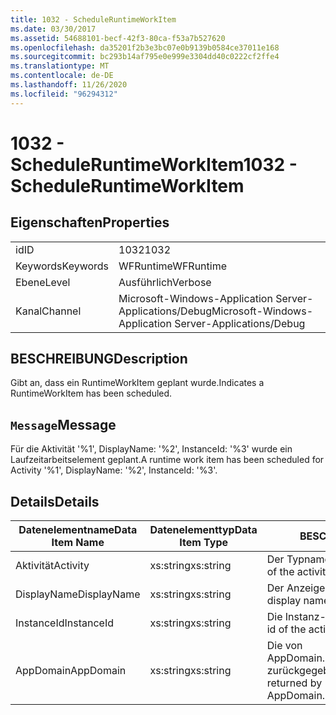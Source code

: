 ```yaml
---
title: 1032 - ScheduleRuntimeWorkItem
ms.date: 03/30/2017
ms.assetid: 54688101-becf-42f3-80ca-f53a7b527620
ms.openlocfilehash: da35201f2b3e3bc07e0b9139b0584ce37011e168
ms.sourcegitcommit: bc293b14af795e0e999e3304dd40c0222cf2ffe4
ms.translationtype: MT
ms.contentlocale: de-DE
ms.lasthandoff: 11/26/2020
ms.locfileid: "96294312"
---
```

# <a name="1032---scheduleruntimeworkitem"></a><span data-ttu-id="30513-102">1032 - ScheduleRuntimeWorkItem</span><span class="sxs-lookup"><span data-stu-id="30513-102">1032 - ScheduleRuntimeWorkItem</span></span>

## <a name="properties"></a><span data-ttu-id="30513-103">Eigenschaften</span><span class="sxs-lookup"><span data-stu-id="30513-103">Properties</span></span>  
  
|||  
|-|-|  
|<span data-ttu-id="30513-104">id</span><span class="sxs-lookup"><span data-stu-id="30513-104">ID</span></span>|<span data-ttu-id="30513-105">1032</span><span class="sxs-lookup"><span data-stu-id="30513-105">1032</span></span>|  
|<span data-ttu-id="30513-106">Keywords</span><span class="sxs-lookup"><span data-stu-id="30513-106">Keywords</span></span>|<span data-ttu-id="30513-107">WFRuntime</span><span class="sxs-lookup"><span data-stu-id="30513-107">WFRuntime</span></span>|  
|<span data-ttu-id="30513-108">Ebene</span><span class="sxs-lookup"><span data-stu-id="30513-108">Level</span></span>|<span data-ttu-id="30513-109">Ausführlich</span><span class="sxs-lookup"><span data-stu-id="30513-109">Verbose</span></span>|  
|<span data-ttu-id="30513-110">Kanal</span><span class="sxs-lookup"><span data-stu-id="30513-110">Channel</span></span>|<span data-ttu-id="30513-111">Microsoft-Windows-Application Server-Applications/Debug</span><span class="sxs-lookup"><span data-stu-id="30513-111">Microsoft-Windows-Application Server-Applications/Debug</span></span>|  
  
## <a name="description"></a><span data-ttu-id="30513-112">BESCHREIBUNG</span><span class="sxs-lookup"><span data-stu-id="30513-112">Description</span></span>  

 <span data-ttu-id="30513-113">Gibt an, dass ein RuntimeWorkItem geplant wurde.</span><span class="sxs-lookup"><span data-stu-id="30513-113">Indicates a RuntimeWorkItem has been scheduled.</span></span>  
  
## <a name="message"></a><span data-ttu-id="30513-114">`Message`</span><span class="sxs-lookup"><span data-stu-id="30513-114">Message</span></span>  

 <span data-ttu-id="30513-115">Für die Aktivität '%1', DisplayName: '%2', InstanceId: '%3' wurde ein Laufzeitarbeitselement geplant.</span><span class="sxs-lookup"><span data-stu-id="30513-115">A runtime work item has been scheduled for Activity '%1', DisplayName: '%2', InstanceId: '%3'.</span></span>  
  
## <a name="details"></a><span data-ttu-id="30513-116">Details</span><span class="sxs-lookup"><span data-stu-id="30513-116">Details</span></span>  
  
|<span data-ttu-id="30513-117">Datenelementname</span><span class="sxs-lookup"><span data-stu-id="30513-117">Data Item Name</span></span>|<span data-ttu-id="30513-118">Datenelementtyp</span><span class="sxs-lookup"><span data-stu-id="30513-118">Data Item Type</span></span>|<span data-ttu-id="30513-119">BESCHREIBUNG</span><span class="sxs-lookup"><span data-stu-id="30513-119">Description</span></span>|  
|--------------------|--------------------|-----------------|  
|<span data-ttu-id="30513-120">Aktivität</span><span class="sxs-lookup"><span data-stu-id="30513-120">Activity</span></span>|<span data-ttu-id="30513-121">xs:string</span><span class="sxs-lookup"><span data-stu-id="30513-121">xs:string</span></span>|<span data-ttu-id="30513-122">Der Typname der Aktivität.</span><span class="sxs-lookup"><span data-stu-id="30513-122">The type name of the activity.</span></span>|  
|<span data-ttu-id="30513-123">DisplayName</span><span class="sxs-lookup"><span data-stu-id="30513-123">DisplayName</span></span>|<span data-ttu-id="30513-124">xs:string</span><span class="sxs-lookup"><span data-stu-id="30513-124">xs:string</span></span>|<span data-ttu-id="30513-125">Der Anzeigename der Aktivität.</span><span class="sxs-lookup"><span data-stu-id="30513-125">The display name of the activity.</span></span>|  
|<span data-ttu-id="30513-126">InstanceId</span><span class="sxs-lookup"><span data-stu-id="30513-126">InstanceId</span></span>|<span data-ttu-id="30513-127">xs:string</span><span class="sxs-lookup"><span data-stu-id="30513-127">xs:string</span></span>|<span data-ttu-id="30513-128">Die Instanz-ID der Aktivität.</span><span class="sxs-lookup"><span data-stu-id="30513-128">The instance id of the activity.</span></span>|  
|<span data-ttu-id="30513-129">AppDomain</span><span class="sxs-lookup"><span data-stu-id="30513-129">AppDomain</span></span>|<span data-ttu-id="30513-130">xs:string</span><span class="sxs-lookup"><span data-stu-id="30513-130">xs:string</span></span>|<span data-ttu-id="30513-131">Die von AppDomain.CurrentDomain.FriendlyName zurückgegebene Zeichenfolge.</span><span class="sxs-lookup"><span data-stu-id="30513-131">The string returned by AppDomain.CurrentDomain.FriendlyName.</span></span>|
